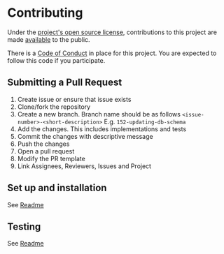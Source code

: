 # Contributing

Under the [project's open source license](LICENSE), contributions to this project are made 
[available][contributions-under-repository-license] to the public. 

There is a [Code of Conduct][code-of-conduct] in place for this project. You are expected to follow this code if you 
participate.

[code-of-conduct]: CODE_OF_CONDUCT.md
[contributions-under-repository-license]: https://help.github.com/articles/github-terms-of-service/#6-contributions-under-repository-license


## Submitting a Pull Request
1. Create issue or ensure that issue exists
2. Clone/fork the repository
3. Create a new branch. Branch name should be as follows `<issue-number>-<short-description>` E.g. `152-updating-db-schema`
4. Add the changes. This includes implementations and tests
5. Commit the changes with descriptive message
6. Push the changes
7. Open a pull request
8. Modify the PR template
9. Link Assignees, Reviewers, Issues and Project


## Set up and installation
See [Readme](README.md)

## Testing
See [Readme](README.md)
